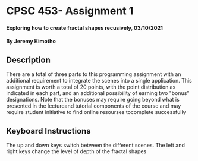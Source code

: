 # CPSC 453- Assignment 1
#### Exploring how to create fractal shapes recusively, 03/10/2021
#### By **Jeremy Kimotho**
## Description
There are a total of three parts to this programming assignment with an additional requirement to integrate the scenes into a single application. This assignment is worth a total of 20 points, with the point distribution as indicated in each part, and an additional possibility of earning two "bonus" designations.  Note that the bonuses may require going beyond what is presented in the lectureand tutorial components of the course and may require student initiative to find online resourses tocomplete successfully
## Keyboard Instructions
The up and down keys switch between the different scenes. The left and right keys change the level of depth of the fractal shapes